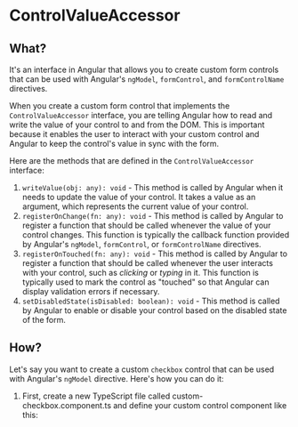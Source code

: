 # ControlValueAccessor 

## What?

It's an interface in Angular that allows you to create custom form controls that can be used with Angular's `ngModel`, `formControl`, and `formControlName` directives.

When you create a custom form control that implements the `ControlValueAccessor` interface, you are telling Angular how to read and write the value of your control to and from the DOM. This is important because it enables the user to interact with your custom control and Angular to keep the control's value in sync with the form.

Here are the methods that are defined in the `ControlValueAccessor` interface:

1. `writeValue(obj: any): void` - This method is called by Angular when it needs to update the value of your control. It takes a value as an argument, which represents the current value of your control.
2. `registerOnChange(fn: any): void` - This method is called by Angular to register a function that should be called whenever the value of your control changes. This function is typically the callback function provided by Angular's `ngModel`, `formControl`, or `formControlName` directives.
3. `registerOnTouched(fn: any): void` - This method is called by Angular to register a function that should be called whenever the user interacts with your control, such as *clicking* or *typing* in it. This function is typically used to mark the control as "touched" so that Angular can display validation errors if necessary.
4. `setDisabledState(isDisabled: boolean): void` - This method is called by Angular to enable or disable your control based on the disabled state of the form.


## How?

Let's say you want to create a custom `checkbox` control that can be used with Angular's `ngModel` directive. Here's how you can do it:

1. First, create a new TypeScript file called custom-checkbox.component.ts and define your custom control component like this: